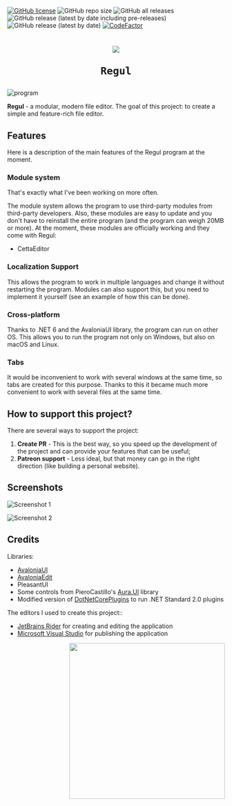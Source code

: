[![GitHub license](https://img.shields.io/github/license/Onebeld/Regul?style=flat-square)](https://github.com/Onebeld/Regul/blob/main/LICENSE) ![GitHub repo size](https://img.shields.io/github/repo-size/Onebeld/Regul?style=flat-square) ![GitHub all releases](https://img.shields.io/github/downloads/Onebeld/Regul/total?style=flat-square) ![GitHub release (latest by date including pre-releases)](https://img.shields.io/github/v/release/Onebeld/Regul?include_prereleases&style=flat-square) ![GitHub release (latest by date)](https://img.shields.io/github/v/release/Onebeld/Regul?style=flat-square) [![CodeFactor](https://www.codefactor.io/repository/github/onebeld/regul/badge?style=flat-square)](https://www.codefactor.io/repository/github/onebeld/regul)

<h1 align="center">
    <img src="https://user-images.githubusercontent.com/44552715/130894645-a777e103-9e3d-442e-90a6-33d3021f2887.png">
    
    Regul
</h1>

![program](https://user-images.githubusercontent.com/44552715/130894590-64ea727e-0545-40d3-805f-b3a5120ef1d7.png)

**Regul** - a modular, modern file editor. The goal of this project: to create a simple and feature-rich file editor.

## Features

Here is a description of the main features of the Regul program at the moment.

### Module system

That's exactly what I've been working on more often. 

The module system allows the program to use third-party modules from third-party developers. Also, these modules are easy to update and you don't have to reinstall the entire program (and the program can weigh 20MB or more). 
At the moment, these modules are officially working and they come with Regul:

* CettaEditor

### Localization Support

This allows the program to work in multiple languages and change it without restarting the program. Modules can also support this, but you need to implement it yourself (see an example of how this can be done).

### Cross-platform

Thanks to .NET 6 and the AvaloniaUI library, the program can run on other OS. This allows you to run the program not only on Windows, but also on macOS and Linux.

### Tabs

It would be inconvenient to work with several windows at the same time, so tabs are created for this purpose. Thanks to this it became much more convenient to work with several files at the same time.

## How to support this project?

There are several ways to support the project:

1. **Create PR** - This is the best way, so you speed up the development of the project and can provide your features that can be useful;
2. **Patreon support** - Less ideal, but that money can go in the right direction (like building a personal website).

## Screenshots

![Screenshot 1](https://user-images.githubusercontent.com/44552715/130896431-f1ddd9fd-9bce-4290-a1cf-bbbd54b83e3c.png)

![Screenshot 2](https://user-images.githubusercontent.com/44552715/130896486-fbade870-39b7-4757-a955-ece1cece7495.png)

## Credits

Libraries:
* [AvaloniaUI](https://github.com/AvaloniaUI/Avalonia)
* [AvaloniaEdit](https://github.com/AvaloniaUI/AvaloniaEdit)
* PleasantUI
* Some controls from PieroCastillo's [Aura.UI](https://github.com/PieroCastillo/Aura.UI) library
* Modified version of [DotNetCorePlugins](https://github.com/natemcmaster/DotNetCorePlugins) to run .NET Standard 2.0 plugins

The editors I used to create this project::
* [JetBrains Rider](https://www.jetbrains.com/rider/) for creating and editing the application
* [Microsoft Visual Studio](https://visualstudio.microsoft.com/) for publishing the application

<img src="https://user-images.githubusercontent.com/44552715/130897295-8a60dd97-32d1-4bd7-8737-101b4a9f044e.png" width="360" align="right"/>
